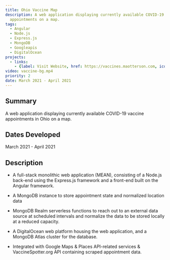 ```yaml
---
title: Ohio Vaccine Map
description: A web application displaying currently available COVID-19 vaccine
  appointments on a map.
tags:
  - Angular
  - Node.js
  - Express.js
  - MongoDB
  - Googleapis
  - DigitalOcean
projects:
  - links:
    - {label: Visit Website, href: https://vaccines.maotterson.com, icon: icon-external-link}
video: vaccine-bg.mp4
priority: 2
date: March 2021 - April 2021
---
```

## Summary
A web application displaying currently available COVID-19 vaccine
appointments in Ohio on a map.

## Dates Developed
March 2021 - April 2021

## Description
- A full-stack monolithic web application (MEAN), consisting of a Node.js back-end using the Express.js framework and a front-end built on the Angular framework.

- A MongoDB instance to store appointment state and normalized location data

- MongoDB Realm serverless functions to reach out to an external data source at scheduled intervals and normalize the data to be stored locally at a reduced capacity.

- A DigitalOcean web platform housing the web application, and a MongoDB Atlas cluster for the database.

- Integrated with Google Maps & Places API-related services & VaccineSpotter.org API containing scraped appointment data.
